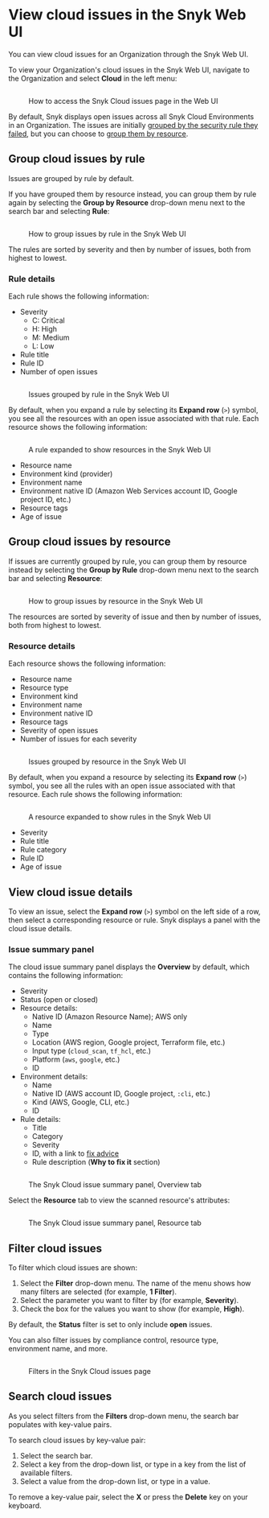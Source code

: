 # View cloud issues in the Snyk Web UI

You can view cloud issues for an Organization through the Snyk Web UI.

To view your Organization's cloud issues in the Snyk Web UI, navigate to the Organization and select **Cloud** in the left menu:

<figure><img src="../../../.gitbook/assets/image (61).png" alt=""><figcaption><p>How to access the Snyk Cloud issues page in the Web UI</p></figcaption></figure>

By default, Snyk displays open issues across all Snyk Cloud Environments in an Organization. The issues are initially [grouped by the security rule they failed](view-cloud-issues-in-the-snyk-web-ui.md#group-cloud-issues-by-rule), but you can choose to [group them by resource](view-cloud-issues-in-the-snyk-web-ui.md#group-cloud-issues-by-resource).

## Group cloud issues by rule

Issues are grouped by rule by default.

If you have grouped them by resource instead, you can group them by rule again by selecting the **Group by Resource** drop-down menu next to the search bar and selecting **Rule**:

<figure><img src="../../../.gitbook/assets/image (38).png" alt=""><figcaption><p>How to group issues by rule in the Snyk Web UI</p></figcaption></figure>

The rules are sorted by severity and then by number of issues, both from highest to lowest.

### Rule details

Each rule shows the following information:

* Severity
  * C: Critical
  * H: High
  * M: Medium
  * L: Low
* Rule title
* Rule ID
* Number of open issues

<figure><img src="../../../.gitbook/assets/image (51).png" alt=""><figcaption><p>Issues grouped by rule in the Snyk Web UI</p></figcaption></figure>

By default, when you expand a rule by selecting its **Expand row** (`>`) symbol, you see all the resources with an open issue associated with that rule. Each resource shows the following information:

<figure><img src="../../../.gitbook/assets/image (46).png" alt=""><figcaption><p>A rule expanded to show resources in the Snyk Web UI</p></figcaption></figure>

* Resource name
* Environment kind (provider)
* Environment name
* Environment native ID (Amazon Web Services account ID, Google project ID, etc.)
* Resource tags
* Age of issue

## Group cloud issues by resource

If issues are currently grouped by rule, you can group them by resource instead by selecting the **Group by Rule** drop-down menu next to the search bar and selecting **Resource**:

<figure><img src="../../../.gitbook/assets/image (56).png" alt=""><figcaption><p>How to group issues by resource in the Snyk Web UI</p></figcaption></figure>

The resources are sorted by severity of issue and then by number of issues, both from highest to lowest.

### Resource details

Each resource shows the following information:

* Resource name
* Resource type
* Environment kind
* Environment name
* Environment native ID
* Resource tags
* Severity of open issues
* Number of issues for each severity

<figure><img src="../../../.gitbook/assets/image (67).png" alt=""><figcaption><p>Issues grouped by resource in the Snyk Web UI</p></figcaption></figure>

By default, when you expand a resource by selecting its **Expand row** (`>`) symbol, you see all the rules with an open issue associated with that resource. Each rule shows the following information:

<figure><img src="../../../.gitbook/assets/image (6).png" alt=""><figcaption><p>A resource expanded to show rules in the Snyk Web UI</p></figcaption></figure>

* Severity
* Rule title
* Rule category
* Rule ID
* Age of issue

## View cloud issue details

To view an issue, select the **Expand row** (`>`) symbol on the left side of a row, then select a corresponding resource or rule. Snyk displays a panel with the cloud issue details.

### Issue summary panel

The cloud issue summary panel displays the **Overview** by default, which contains the following information:

* Severity
* Status (open or closed)
* Resource details:
  * Native ID (Amazon Resource Name); AWS only
  * Name
  * Type
  * Location (AWS region, Google project, Terraform file, etc.)
  * Input type (`cloud_scan`, `tf_hcl`, etc.)
  * Platform (`aws`, `google`, etc.)
  * ID
* Environment details:
  * Name
  * Native ID (AWS account ID, Google project, `:cli`, etc.)
  * Kind (AWS, Google, CLI, etc.)
  * ID
* Rule details:
  * Title
  * Category
  * Severity
  * ID, with a link to [fix advice](https://snyk.io/security-rules/cloud)
  * Rule description (**Why to fix it** section)

<figure><img src="../../../.gitbook/assets/image (54).png" alt=""><figcaption><p>The Snyk Cloud issue summary panel, Overview tab</p></figcaption></figure>

Select the **Resource** tab to view the scanned resource's attributes:

<figure><img src="../../../.gitbook/assets/image (65).png" alt=""><figcaption><p>The Snyk Cloud issue summary panel, Resource tab</p></figcaption></figure>

## Filter cloud issues

To filter which cloud issues are shown:

1. Select the **Filter** drop-down menu. The name of the menu shows how many filters are selected (for example, **1 Filter**).
2. Select the parameter you want to filter by (for example, **Severity**).
3. Check the box for the values you want to show (for example, **High**).

By default, the **Status** filter is set to only include **open** issues.

You can also filter issues by compliance control, resource type, environment name, and more.

<figure><img src="../../../.gitbook/assets/image (10).png" alt=""><figcaption><p>Filters in the Snyk Cloud issues page</p></figcaption></figure>

## Search cloud issues

As you select filters from the **Filters** drop-down menu, the search bar populates with key-value pairs.

To search cloud issues by key-value pair:

1. Select the search bar.
2. Select a key from the drop-down list, or type in a key from the list of available filters.
3. Select a value from the drop-down list, or type in a value.

To remove a key-value pair, select the **X** or press the **Delete** key on your keyboard.
